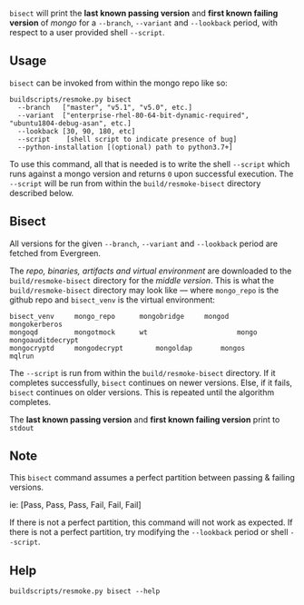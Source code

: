 `bisect` will print the **last known passing version** and **first known failing version** of _mongo_ for a `--branch`, `--variant` and `--lookback` period, with respect to a user provided shell `--script`.
## Usage
`bisect` can be invoked from within the mongo repo like so:
```
buildscripts/resmoke.py bisect
  --branch   ["master", "v5.1", "v5.0", etc.]
  --variant  ["enterprise-rhel-80-64-bit-dynamic-required", "ubuntu1804-debug-asan", etc.]
  --lookback [30, 90, 180, etc]
  --script    [shell script to indicate presence of bug]
  --python-installation [(optional) path to python3.7+]
```
To use this command, all that is needed is to write the shell `--script` which runs against a mongo version and returns `0` upon successful execution. The `--script` will be run from within the `build/resmoke-bisect` directory described below.
## Bisect
All versions for the given `--branch`, `--variant` and `--lookback` period are fetched from Evergreen. 

The _repo, binaries, artifacts and virtual environment_ are downloaded to the `build/resmoke-bisect` directory for the _middle version_. This is what the `build/resmoke-bisect` directory may look like — where `mongo_repo` is the github repo and `bisect_venv` is the virtual environment:
```
bisect_venv		mongo_repo		mongobridge		mongod			mongokerberos		
mongoqd			mongotmock		wt                      mongo			mongoauditdecrypt	
mongocryptd		mongodecrypt		mongoldap		mongos			mqlrun
```
The `--script` is run from within the `build/resmoke-bisect` directory. If it completes successfully, `bisect` continues on newer versions. Else, if it fails, `bisect` continues on older versions. This is repeated until the algorithm completes.

The **last known passing version** and **first known failing version** print to `stdout`
## Note
This `bisect` command assumes a perfect partition between passing & failing versions.

ie: [Pass, Pass, Pass, Fail, Fail, Fail]

If there is not a perfect partition, this command will not work as expected. If there is not a perfect partition, try modifying the `--lookback` period or shell `--script`.
## Help
```
buildscripts/resmoke.py bisect --help
```